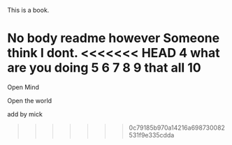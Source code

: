 This is a book.

No body readme
however Someone think I dont.
<<<<<<< HEAD
4 what are you doing
5
6
7
8
9 that all 
10
=======
Open Mind 

Open the world

add by mick



>>>>>>> 0c79185b970a14216a698730082531f9e335cdda
